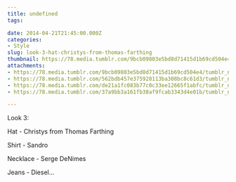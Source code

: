 ```yaml
---
title: undefined
tags:

date: 2014-04-21T21:45:00.000Z
categories:
- Style
slug: look-3-hat-christys-from-thomas-farthing
thumbnail: https://78.media.tumblr.com/9bcb09803e5bd8d71415d1b69cd504e4/tumblr_n2dtf3MfR61rhrm24o4_1280.jpg
attachments:
- https://78.media.tumblr.com/9bcb09803e5bd8d71415d1b69cd504e4/tumblr_n2dtf3MfR61rhrm24o4_1280.jpg
- https://78.media.tumblr.com/562bdb457e375928113ba308bc8c61d3/tumblr_n2dtf3MfR61rhrm24o2_1280.jpg
- https://78.media.tumblr.com/de21a1fc083b77c0c33ee12665f1abfc/tumblr_n2dtf3MfR61rhrm24o1_1280.jpg
- https://78.media.tumblr.com/37a9bb3a161fb38af9fcab3343d4e01b/tumblr_n2dtf3MfR61rhrm24o3_1280.jpg

---
```


Look 3: 

  Hat - Christys from Thomas Farthing 

  Shirt - Sandro 

  Necklace - Serge DeNimes  

  Jeans - Diesel...
